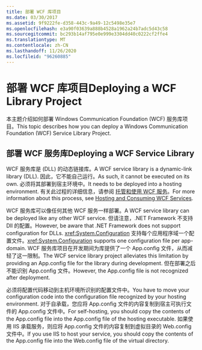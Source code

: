 ```yaml
---
title: 部署 WCF 库项目
ms.date: 03/30/2017
ms.assetid: 9f9222fe-d358-443c-9a49-12c5498e35e7
ms.openlocfilehash: e3a90f03639a888b4528a1962a24b7adc5d43c58
ms.sourcegitcommit: bc293b14af795e0e999e3304dd40c0222cf2ffe4
ms.translationtype: MT
ms.contentlocale: zh-CN
ms.lasthandoff: 11/26/2020
ms.locfileid: "96260885"
---
```

# <a name="deploying-a-wcf-library-project"></a><span data-ttu-id="38973-102">部署 WCF 库项目</span><span class="sxs-lookup"><span data-stu-id="38973-102">Deploying a WCF Library Project</span></span>

<span data-ttu-id="38973-103">本主题介绍如何部署 Windows Communication Foundation (WCF) 服务库项目。</span><span class="sxs-lookup"><span data-stu-id="38973-103">This topic describes how you can deploy a Windows Communication Foundation (WCF) Service Library Project.</span></span>  
  
## <a name="deploying-a-wcf-service-library"></a><span data-ttu-id="38973-104">部署 WCF 服务库</span><span class="sxs-lookup"><span data-stu-id="38973-104">Deploying a WCF Service Library</span></span>  

 <span data-ttu-id="38973-105">WCF 服务库是 (DLL) 的动态链接库。</span><span class="sxs-lookup"><span data-stu-id="38973-105">A WCF service library is a dynamic-link library (DLL).</span></span> <span data-ttu-id="38973-106">因此，它不能自己运行。</span><span class="sxs-lookup"><span data-stu-id="38973-106">As such, it cannot be executed on its own.</span></span> <span data-ttu-id="38973-107">必须将其部署到宿主环境中。</span><span class="sxs-lookup"><span data-stu-id="38973-107">It needs to be deployed into a hosting environment.</span></span> <span data-ttu-id="38973-108">有关此过程的详细信息，请参阅 [托管和使用 WCF 服务](/previous-versions/dotnet/articles/bb332338(v=msdn.10))。</span><span class="sxs-lookup"><span data-stu-id="38973-108">For more information about this process, see [Hosting and Consuming WCF Services](/previous-versions/dotnet/articles/bb332338(v=msdn.10)).</span></span>  
  
 <span data-ttu-id="38973-109">WCF 服务库可以像任何其他 WCF 服务一样部署。</span><span class="sxs-lookup"><span data-stu-id="38973-109">A WCF service library can be deployed like any other WCF service.</span></span> <span data-ttu-id="38973-110">但请注意，.NET Framework 不支持 Dll 的配置。</span><span class="sxs-lookup"><span data-stu-id="38973-110">However, be aware that .NET Framework does not support configuration for DLLs.</span></span> <span data-ttu-id="38973-111"><xref:System.Configuration> 支持每个应用程序域一个配置文件。</span><span class="sxs-lookup"><span data-stu-id="38973-111"><xref:System.Configuration> supports one configuration file per app-domain.</span></span> <span data-ttu-id="38973-112">WCF 服务库项目在开发期间为库提供了一个 App.config 文件，从而减轻了这一限制。</span><span class="sxs-lookup"><span data-stu-id="38973-112">The WCF service library project alleviates this limitation by providing an App.config file for the library during development.</span></span> <span data-ttu-id="38973-113">但在部署之后不能识别 App.config 文件。</span><span class="sxs-lookup"><span data-stu-id="38973-113">However, the App.config file is not recognized after deployment.</span></span>  
  
 <span data-ttu-id="38973-114">必须将配置代码移动到主机环境所识别的配置文件中。</span><span class="sxs-lookup"><span data-stu-id="38973-114">You have to move your configuration code into the configuration file recognized by your hosting environment.</span></span> <span data-ttu-id="38973-115">对于自承载，您应将 App.config 文件的内容复制到宿主可执行文件的 App.config 文件中。</span><span class="sxs-lookup"><span data-stu-id="38973-115">For self-hosting, you should copy the contents of the App.config file into the App.config file of the hosting executable.</span></span> <span data-ttu-id="38973-116">如果使用 IIS 承载服务，则应将 App.config 文件的内容复制到虚拟目录的 Web.config 文件中。</span><span class="sxs-lookup"><span data-stu-id="38973-116">If you use IIS to host your service, you should copy the contents of the App.config file into the Web.config file of the virtual directory.</span></span>

